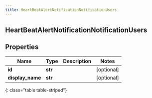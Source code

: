 ```yaml
---
title: HeartBeatAlertNotificationNotificationUsers
---
```

## HeartBeatAlertNotificationNotificationUsers

## Properties

|Name | Type | Description | Notes|
|------------ | ------------- | ------------- | -------------|
| **id** | **str** |  | [optional] |
| **display_name** | **str** |  | [optional] |
{: class="table table-striped"}


